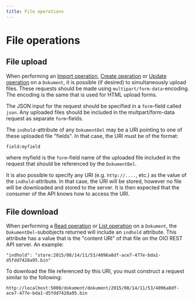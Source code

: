 ```yaml
---
title: File operations
---
```


# File operations

## File upload

When performing an [Import operation](../import.md), [Create operation](../create.md) 
or [Update operation](../update.md) on a `Dokument`, it is possible (if desired) to 
simultaneously upload files. These requests should be made using 
`multipart/form-data`-encoding. The encoding is the same that is used for HTML upload 
forms.

The JSON input for the request should be specified in a `form`-field
called `json`. Any uploaded files should be included in the
multpart/form-data request as separate `form`-fields.

The `indhold`-attribute of any `DokumentDel` may be a URI pointing to
one of these uploaded file "fields". In that case, the URI must be of
the format:

```
field:myfield
```

where myfield is the `form`-field name of the uploaded file included in
the request that should be referenced by the `DokumentDel`.

It is also possible to specify any URI (e.g. `http://....`, etc.) as the
value of the `indhold`-attribute. In that case, the URI will be stored,
however no file will be downloaded and stored to the server. It is then
expected that the consumer of the API knows how to access the URI.

## File download 

When performing a [Read operation](../read.md) or [List operation](../list.md) on a 
`Dokument`, the `DokumentDel`-subobjects returned will include an `indhold` attribute.
This attribute has a value that is the "content URI" of that file on
the OIO REST API server. An example:

```
"indhold": "store:2015/08/14/11/53/4096a8df-ace7-477e-bda1-d5fdd7428a95.bin"
```

To download the file referenced by this URI, you must construct a
request similar to the following:

```
http://localhost:5000/dokument/dokument/2015/08/14/11/53/4096a8df-ace7-477e-bda1-d5fdd7428a95.bin
```
